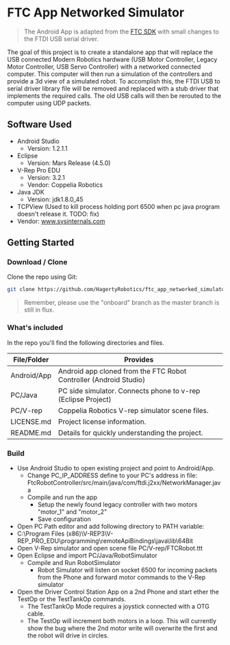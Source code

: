 # FTC App Networked Simulator

> The Android App is adapted from the [FTC SDK](https://github.com/ftctechnh/ftc_app) with small changes to the FTDI USB serial driver.

The goal of this project is to create a standalone app that will replace the USB connected Modern Robotics hardware (USB Motor Controller, Legacy Motor Controller, USB Servo Controller) with a networked connected computer. This computer will then run a simulation of the controllers and provide a 3d view of a simulated robot. To accomplish this, the FTDI USB to serial driver library file will be removed and replaced with a stub driver that implements the required calls. The old USB calls will then be rerouted to the computer using UDP packets.

## Software Used
* Android Studio
  * Version: 1.2.1.1
* Eclipse 
  * Version: Mars Release (4.5.0)
* V-Rep Pro EDU
  * Version: 3.2.1
  * Vendor: Coppelia Robotics
* Java JDK 
  * Version: jdk1.8.0_45
* TCPView  (Used to kill process holding port 6500 when pc java program doesn't release it. TODO: fix)
 * Vendor: www.sysinternals.com

## Getting Started

### Download / Clone

Clone the repo using Git:

```bash
git clone https://github.com/HagertyRobotics/ftc_app_networked_simulator
```

> Remember, please use the "onboard" branch as the master branch is still in flux.

### What's included

In the repo you'll find the following directories and files.

| File/Folder     | Provides                                       |
|-----------------|------------------------------------------------|
| Android/App | Android app cloned from the FTC Robot Controller (Android Studio) |
| PC/Java            | PC side simulator.  Connects phone to v-rep (Eclipse Project) |
| PC/V-rep | Coppelia Robotics V-rep simulator scene files. |
| LICENSE.md         | Project license information.                   |
| README.md       | Details for quickly understanding the project. |


### Build

* Use Android Studio to open existing project and point to Android/App.
  * Change PC_IP_ADDRESS define to your PC's address in file: FtcRobotController/src/main/java/com/ftdi.j2xx/NetworkManager.java
  * Compile and run the app
    * Setup the newly found legacy controller with two motors "motor_1" and "motor_2"
    * Save configuration
* Open PC Path editor and add following directory to PATH variable:
 * C:\Program Files (x86)\V-REP3\V-REP_PRO_EDU\programming\remoteApiBindings\java\lib\64Bit
* Open V-Rep simulator and open scene file PC/V-rep/FTCRobot.ttt
* Open Eclipse and import PC/Java/RobotSimulator
  * Compile and Run RobotSimulator  
    * Robot Simulator will listen on socket 6500 for incoming packets from the Phone and forward motor commands to the V-Rep simulator
* Open the Driver Control Station App on a 2nd Phone and start ether the TestOp or the TestTankOp commands.  
  * The TestTankOp Mode requires a joystick connected with a OTG cable.
  * The TestOp will increment both motors in a loop.  This will currently show the bug where the 2nd motor write will overwrite the first and the robot will drive in circles.
